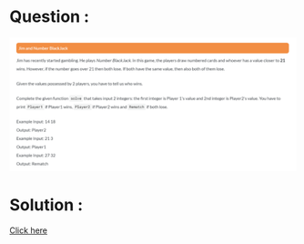 # Question :
![jim and number blackjack](https://github.com/prabhu30/coding/blob/main/Edyst/Python%20-%20Intro%20to%20Advanced/03_Conditionals%20&%20Lists/62_jim%20and%20number%20blackjack/image.png)

# Solution :
[Click here](https://github.com/prabhu30/coding/blob/main/Edyst/Python%20-%20Intro%20to%20Advanced/03_Conditionals%20&%20Lists/62_jim%20and%20number%20blackjack/solution.py)
